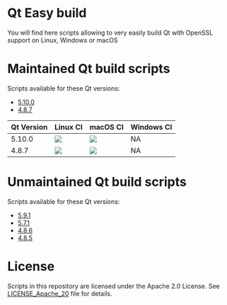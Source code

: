 
# Qt Easy build

You will find here scripts allowing to very easily build Qt with OpenSSL support on Linux, Windows or macOS

# Maintained Qt build scripts

Scripts available for these Qt versions:

* [5.10.0][5100]
* [4.8.7][487]

[5100]: https://github.com/jcfr/qt-easy-build/tree/5.10.0#readme
[487]: https://github.com/jcfr/qt-easy-build/tree/4.8.7#readme

| Qt Version   | Linux CI                        | macOS CI                        | Windows CI |
|--------------|---------------------------------|---------------------------------|------------|
| 5.10.0       | [![][5100_linux_i]][5100_linux] | [![][5100_macos_i]][5100_macos] | NA         |
| 4.8.7        | [![][487_linux_i]][487_linux]   | [![][487_macos_i]][487_macos]   | NA         |


[5100_linux]: https://circleci.com/gh/jcfr/qt-easy-build/tree/5.10.0
[5100_linux_i]: https://circleci.com/gh/jcfr/qt-easy-build/tree/5.10.0.svg?style=svg

[487_linux]: https://circleci.com/gh/jcfr/qt-easy-build/tree/4.8.7
[487_linux_i]: https://circleci.com/gh/jcfr/qt-easy-build/tree/4.8.7.svg?style=svg

[5100_macos]: https://travis-ci.org/jcfr/qt-easy-build
[5100_macos_i]: https://travis-ci.org/jcfr/qt-easy-build.svg?branch=5.10.0

[487_macos]: https://travis-ci.org/jcfr/qt-easy-build
[487_macos_i]: https://travis-ci.org/jcfr/qt-easy-build.svg?branch=4.8.7


# Unmaintained Qt build scripts

Scripts available for these Qt versions:

* [5.9.1][591]
* [5.7.1][571]
* [4.8.6][486]
* [4.8.5][485]

[591]: https://github.com/jcfr/qt-easy-build/tree/5.9.1#readme
[571]: https://github.com/jcfr/qt-easy-build/tree/5.7.1#readme
[486]: https://github.com/jcfr/qt-easy-build/tree/4.8.7#readme
[485]: https://github.com/jcfr/qt-easy-build/tree/4.8.7#readme

# License

Scripts in this repository are licensed under the Apache 2.0 License. See [LICENSE_Apache_20](LICENSE_Apache_20) file for details.

